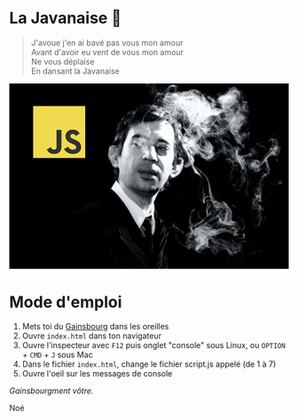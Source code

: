 # La Javanaise 🚬


> J'avoue j'en ai bavé pas vous mon amour <br>
> Avant d'avoir eu vent de vous mon amour <br>
> Ne vous déplaise <br>
> En dansant la Javanaise <br>

![Alt text](la_javascriptnaise.jpg?raw=true "La Javascriptnaise")

# Mode d'emploi

 1. Mets toi du [Gainsbourg](https://www.youtube.com/watch?v=V6gjzNm6dA0) dans les oreilles
 2. Ouvre `index.html`  dans ton navigateur
 3. Ouvre l'inspecteur avec  `F12`  puis onglet "console" sous Linux, ou  `OPTION`  +  `CMD`  +  `J` sous Mac
 4. Dans le fichier `index.html`, change le fichier script.js appelé (de 1 à 7)
 5. Ouvre l'oeil sur les messages de console

*Gainsbourgment vôtre.*

Noé